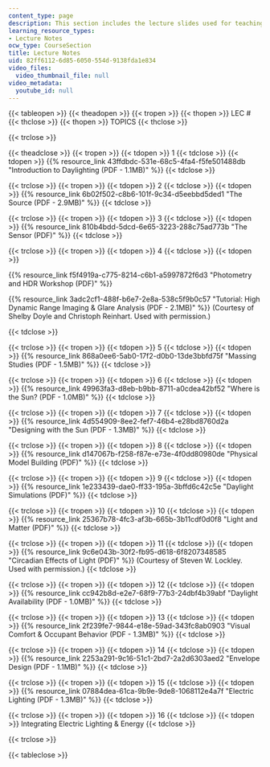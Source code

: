 ```yaml
---
content_type: page
description: This section includes the lecture slides used for teaching the course.
learning_resource_types:
- Lecture Notes
ocw_type: CourseSection
title: Lecture Notes
uid: 82ff6112-6d85-6050-554d-9138fda1e834
video_files:
  video_thumbnail_file: null
video_metadata:
  youtube_id: null
---
```


{{< tableopen >}}
{{< theadopen >}}
{{< tropen >}}
{{< thopen >}}
LEC #
{{< thclose >}}
{{< thopen >}}
TOPICS
{{< thclose >}}

{{< trclose >}}

{{< theadclose >}}
{{< tropen >}}
{{< tdopen >}}
1
{{< tdclose >}}
{{< tdopen >}}
{{% resource_link 43ffdbdc-531e-68c5-4fa4-f5fe501488db "Introduction to Daylighting (PDF - 1.1MB)" %}}
{{< tdclose >}}

{{< trclose >}}
{{< tropen >}}
{{< tdopen >}}
2
{{< tdclose >}}
{{< tdopen >}}
{{% resource_link 6b02f502-c8b6-101f-9c34-d5eebbd5ded1 "The Source (PDF - 2.9MB)" %}}
{{< tdclose >}}

{{< trclose >}}
{{< tropen >}}
{{< tdopen >}}
3
{{< tdclose >}}
{{< tdopen >}}
{{% resource_link 810b4bdd-5dcd-6e65-3223-288c75ad773b "The Sensor (PDF)" %}}
{{< tdclose >}}

{{< trclose >}}
{{< tropen >}}
{{< tdopen >}}
4
{{< tdclose >}}
{{< tdopen >}}


{{% resource_link f5f4919a-c775-8214-c6b1-a5997872f6d3 "Photometry and HDR Workshop (PDF)" %}}

{{% resource_link 3adc2cf1-488f-b6e7-2e8a-538c5f9b0c57 "Tutorial: High Dynamic Range Imaging & Glare Analysis (PDF - 2.1MB)" %}} (Courtesy of Shelby Doyle and Christoph Reinhart. Used with permission.)


{{< tdclose >}}

{{< trclose >}}
{{< tropen >}}
{{< tdopen >}}
5
{{< tdclose >}}
{{< tdopen >}}
{{% resource_link 868a0ee6-5ab0-17f2-d0b0-13de3bbfd75f "Massing Studies (PDF - 1.5MB)" %}}
{{< tdclose >}}

{{< trclose >}}
{{< tropen >}}
{{< tdopen >}}
6
{{< tdclose >}}
{{< tdopen >}}
{{% resource_link 49963fa3-d8eb-b9bb-8711-a0cdea42bf52 "Where is the Sun? (PDF - 1.0MB)" %}}
{{< tdclose >}}

{{< trclose >}}
{{< tropen >}}
{{< tdopen >}}
7
{{< tdclose >}}
{{< tdopen >}}
{{% resource_link 4d554909-8ee2-fef7-46b4-e28bd8760d2a "Designing with the Sun (PDF - 1.3MB)" %}}
{{< tdclose >}}

{{< trclose >}}
{{< tropen >}}
{{< tdopen >}}
8
{{< tdclose >}}
{{< tdopen >}}
{{% resource_link d147067b-f258-f87e-e73e-4f0dd80980de "Physical Model Building (PDF)" %}}
{{< tdclose >}}

{{< trclose >}}
{{< tropen >}}
{{< tdopen >}}
9
{{< tdclose >}}
{{< tdopen >}}
{{% resource_link 1e233439-dae0-ff33-195a-3bffd6c42c5e "Daylight Simulations (PDF)" %}}
{{< tdclose >}}

{{< trclose >}}
{{< tropen >}}
{{< tdopen >}}
10
{{< tdclose >}}
{{< tdopen >}}
{{% resource_link 25367b78-4fc3-af3b-665b-3b11cdf0d0f8 "Light and Matter (PDF)" %}}
{{< tdclose >}}

{{< trclose >}}
{{< tropen >}}
{{< tdopen >}}
11
{{< tdclose >}}
{{< tdopen >}}
{{% resource_link 9c6e043b-30f2-fb95-d618-6f8207348585 "Circadian Effects of Light (PDF)" %}} (Courtesy of Steven W. Lockley. Used with permission.)
{{< tdclose >}}

{{< trclose >}}
{{< tropen >}}
{{< tdopen >}}
12
{{< tdclose >}}
{{< tdopen >}}
{{% resource_link cc942b8d-e2e7-68f9-77b3-24dbf4b39abf "Daylight Availability (PDF - 1.0MB)" %}}
{{< tdclose >}}

{{< trclose >}}
{{< tropen >}}
{{< tdopen >}}
13
{{< tdclose >}}
{{< tdopen >}}
{{% resource_link 2f239fe7-9844-e18e-59ad-343fc8ab0903 "Visual Comfort & Occupant Behavior (PDF - 1.3MB)" %}}
{{< tdclose >}}

{{< trclose >}}
{{< tropen >}}
{{< tdopen >}}
14
{{< tdclose >}}
{{< tdopen >}}
{{% resource_link 2253a291-9c16-51c1-2bd7-2a2d6303aed2 "Envelope Design (PDF - 1.1MB)" %}}
{{< tdclose >}}

{{< trclose >}}
{{< tropen >}}
{{< tdopen >}}
15
{{< tdclose >}}
{{< tdopen >}}
{{% resource_link 07884dea-61ca-9b9e-9de8-1068112e4a7f "Electric Lighting (PDF - 1.3MB)" %}}
{{< tdclose >}}

{{< trclose >}}
{{< tropen >}}
{{< tdopen >}}
16
{{< tdclose >}}
{{< tdopen >}}
Integrating Electric Lighting & Energy
{{< tdclose >}}

{{< trclose >}}

{{< tableclose >}}